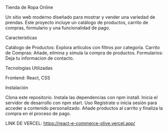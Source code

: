 Tienda de Ropa Online

Un sitio web moderno diseñado para mostrar y vender una variedad de prendas. Este proyecto incluye un catálogo de productos, carrito de compras, formulario y una funcionalidad de pago.

Características

Catálogo de Productos: Explora artículos con filtros por categoría.
Carrito de Compras: Añade, elimina y simula la compra de productos.
Formularios: Deja tu informacion de contacto.

Tecnologías Utilizadas

Frontend: React, CSS

Instalación

Clona este repositorio.
Instala las dependencias con npm install.
Inicia el servidor de desarrollo con npm start.
Uso
Regístrate o inicia sesión para acceder a contenido personalizado.
Añade productos al carrito y finaliza la compra en el proceso de pago.


LINK DE VERCEL: https://react-e-commerce-olive.vercel.app/
